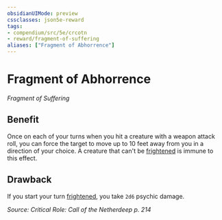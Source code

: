 ```yaml
---
obsidianUIMode: preview
cssclasses: json5e-reward
tags:
- compendium/src/5e/crcotn
- reward/fragment-of-suffering
aliases: ["Fragment of Abhorrence"]
---
```

# Fragment of Abhorrence
*Fragment of Suffering*  

## Benefit

Once on each of your turns when you hit a creature with a weapon attack roll, you can force the target to move up to 10 feet away from you in a direction of your choice. A creature that can't be [frightened](/Systems/5e/rules/conditions.md#frightened) is immune to this effect.

## Drawback

If you start your turn [frightened](/Systems/5e/rules/conditions.md#frightened), you take `2d6` psychic damage.

*Source: Critical Role: Call of the Netherdeep p. 214*
